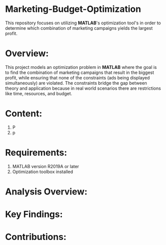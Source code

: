 # Marketing-Budget-Optimization
This repository focuses on utilizing **MATLAB**'s optimization tool's in order to determine which combination of marketing campaigns yields the largest profit. 

# Overview:
This project models an optimization problem in **MATLAB** where the goal is to find the combination of marketing campaigns that result in the biggest profit, while ensuring that none of the constraints (ads being displayed simultaneously) are violated. The constraints bridge the gap between theory and application because in real world scenarios there are restrictions like time, resources, and budget. 

# Content:
1. P
2. p

# Requirements:
1. MATLAB version R2019A or later 
2. Optimization toolbox installed

# Analysis Overview:


# Key Findings:

# Contributions:
